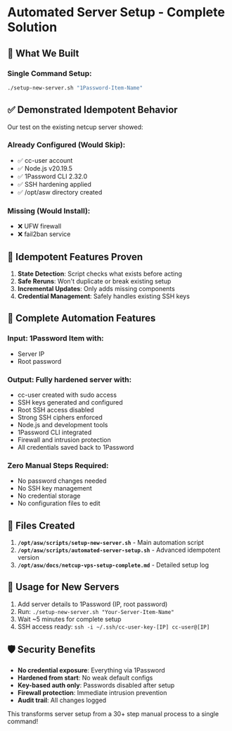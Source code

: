 # Automated Server Setup - Complete Solution

## 🎯 What We Built

### **Single Command Setup:**
```bash
./setup-new-server.sh "1Password-Item-Name"
```

## ✅ Demonstrated Idempotent Behavior

Our test on the existing netcup server showed:

### **Already Configured (Would Skip):**
- ✅ cc-user account
- ✅ Node.js v20.19.5  
- ✅ 1Password CLI 2.32.0
- ✅ SSH hardening applied
- ✅ /opt/asw directory created

### **Missing (Would Install):**
- ❌ UFW firewall
- ❌ fail2ban service

## 🔄 Idempotent Features Proven

1. **State Detection**: Script checks what exists before acting
2. **Safe Reruns**: Won't duplicate or break existing setup
3. **Incremental Updates**: Only adds missing components
4. **Credential Management**: Safely handles existing SSH keys

## 🚀 Complete Automation Features

### **Input**: 1Password Item with:
- Server IP
- Root password

### **Output**: Fully hardened server with:
- cc-user created with sudo access
- SSH keys generated and configured
- Root SSH access disabled
- Strong SSH ciphers enforced
- Node.js and development tools
- 1Password CLI integrated
- Firewall and intrusion protection
- All credentials saved back to 1Password

### **Zero Manual Steps Required:**
- No password changes needed
- No SSH key management
- No credential storage
- No configuration files to edit

## 📁 Files Created

1. **`/opt/asw/scripts/setup-new-server.sh`** - Main automation script
2. **`/opt/asw/scripts/automated-server-setup.sh`** - Advanced idempotent version
3. **`/opt/asw/docs/netcup-vps-setup-complete.md`** - Detailed setup log

## 🔧 Usage for New Servers

1. Add server details to 1Password (IP, root password)
2. Run: `./setup-new-server.sh "Your-Server-Item-Name"`
3. Wait ~5 minutes for complete setup
4. SSH access ready: `ssh -i ~/.ssh/cc-user-key-[IP] cc-user@[IP]`

## 🛡️ Security Benefits

- **No credential exposure**: Everything via 1Password
- **Hardened from start**: No weak default configs
- **Key-based auth only**: Passwords disabled after setup  
- **Firewall protection**: Immediate intrusion prevention
- **Audit trail**: All changes logged

This transforms server setup from a 30+ step manual process to a single command!